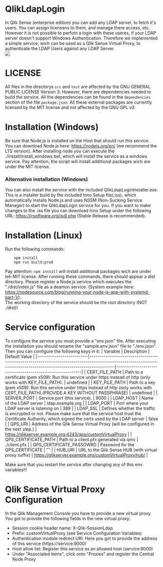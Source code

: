 # QlikLdapLogin
In Qlik Sense (enterprise edition) you can add any LDAP server, to fetch it's users. You can assign licensens to them, and manage there access, etc.  
However it is not possible to perfom a login with these useres, if your LDAP server doesn't support Windows Authentication. Therefore we implemented a simple service, wich can be used as a Qlik Sense Virtual Proxy, to authenticate the LDAP Users against any LDAP Server.  
![](https://github.com/InformDataLab/.github/blob/main/images/QlikLdapLogin60Fps.gif)

# LICENSE
All files in the directorys ```src``` and ```test``` are affected by the GNU GENERAL PUBLIC LICENSE Version 3. However, there are dependencies needed to build the service. All the dependencies can be found in the ```dependencies``` section of the file ```package.json```. All these external packages are currently licensed by the MIT license and not affected by the GNU GPL v3.

# Installation (Windows)
Be sure that Node.js is installed on the Host that should run this service. You can download Node.js here: https://nodejs.org/en/ (we recommend the LTS version). After installing node you can execute the ./install/install_windows.bat, which will install the service as a windows service.
Pay attention, the script will install additional packages wich are under the MIT license.

### Alternative installation (Windows)
You can also install the service with the included QlikLdapLoginInstaller.exe. This is a installer build by the included Inno Setup file(.iss), which automatically installs Node.js and uses NSSM (Non-Sucking Service Manager) to start the QlikLdapLogin service for you. If you want to make changes to the .iss file you can download Inno Setup under the following URL: https://jrsoftware.org/isdl.php (Stable Release is recommended).



# Installation (Linux)

Run the following commands: 
```
    npm install
    npm run build:prod
```
Pay attention: ``` npm install ``` will install additional packages wich are under teh MIT license.
After running these commands, there should appear a dist directory. Please register a Node.js service which executes the "./dist/index.js" file as a deamon service. (System example here: https://nodesource.com/blog/running-your-node-js-app-with-systemd-part-1/).  
The working directory of the service should be the root directory (NOT ./dist)! 

# Service configuration
To configure the service you must provide a "env.json" file. After executing the installation you should rename the "sample.env.json" file to "./env.json". Then you can configure the following keys in it: 
| Variable                 | Description                                                                                                                                                             | Default Value                                              |
|--------------------------|-------------------------------------------------------------------------------------------------------------------------------------------------------------------------|------------------------------------------------------------|
| CERT_FILE_PATH           | Path to a certificate (pem x509): Run this service under https instead of http (only works with KEY_FILE_PATH).                                                         | undefined                                                  |
| KEY_FILE_PATH            | Path to a key (pem x509): Run this service under https instead of http (only works with CERT_FILE_PATH).(PROVIDE A KEY WITHOUT PASSPHRASE)                              | undefined                                                  |
| SERVER_PORT              | Service port (this service).                                                                                                                                            | 9000                                                       |
| LDAP_HOST                | Name of the LDAP server                                                                                                                                                 | ldap.example.org                                           |
| LDAP_PORT                | Port where your LDAP server is listening on                                                                                                                             | 389                                                        |
| LDAP_SSL                 | Defines whether the traffic is encrypted or not. Please make sure that the service host trust the Certificate Authority, which signed the certs used by the LDAP server | false                                                      |
| QPS_URI                  | Address of the Qlik Sense Virtual Proxy  (will be configured in the next step.)                                                                                         | https://qlikserver.example.org:4243/qps/customVirtualProxy |
| QPS_CERTIFICATE_PATH     | Path to a client.pfx generated via qmc                                                                                                                                  | ./client.pfx                                               |
| QPS_CERTIFICATE_PASSOWRD | Password for the QPS_CERTIFICATE                                                                                                                                        | ""                                                         |
| HUB_URI                  | URL to the Qlik Sense HUB (with virtual proxy suffix)                                                                                                                   | https://qlikserver.example.org/customVirtualProxy/hub/     |

Make sure that you restart the service after changing any of this env variables!!!

# Qlik Sense Virtual Proxy Configuration
In the Qlik Management Console you have to provide a new virtual proxy. You got to provide the following fields in the new virtual proxy:  
 - Session cookie header name: X-Qlik-SessionLdap
 - Prefix: customVirtualProxy (see Service Configuration Variables)
 - Authentication module redirect URI: Here you got to provide the address of this service (https://service:9000)
 - Host allow list: Register this service as an allowed host (service:9000)
 - Under "Associated items", click onto "Proxies" and register the Central Node Proxy
